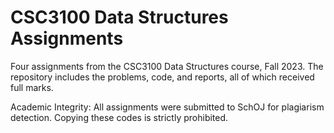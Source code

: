 # CSC3100 Data Structures Assignments

Four assignments from the CSC3100 Data Structures course, Fall 2023. The repository includes the problems, code, and reports, all of which received full marks.

Academic Integrity: All assignments were submitted to SchOJ for plagiarism detection. Copying these codes is strictly prohibited.
